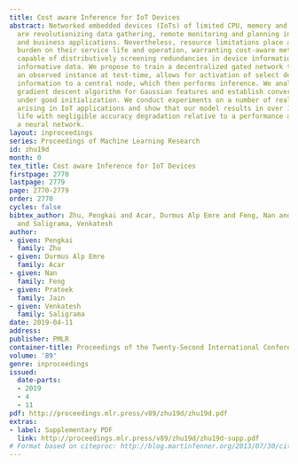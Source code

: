 ```yaml
---
title: Cost aware Inference for IoT Devices
abstract: Networked embedded devices (IoTs) of limited CPU, memory and power resources
  are revolutionizing data gathering, remote monitoring and planning in many consumer
  and business applications. Nevertheless, resource limitations place a significant
  burden on their service life and operation, warranting cost-aware methods that are
  capable of distributively screening redundancies in device information and transmitting
  informative data. We propose to train a decentralized gated network that, given
  an observed instance at test-time, allows for activation of select devices to transmit
  information to a central node, which then performs inference. We analyze our proposed
  gradient descent algorithm for Gaussian features and establish convergence guarantees
  under good initialization. We conduct experiments on a number of real-world datasets
  arising in IoT applications and show that our model results in over 1.5X service
  life with negligible accuracy degradation relative to a performance achievable by
  a neural network.
layout: inproceedings
series: Proceedings of Machine Learning Research
id: zhu19d
month: 0
tex_title: Cost aware Inference for IoT Devices
firstpage: 2770
lastpage: 2779
page: 2770-2779
order: 2770
cycles: false
bibtex_author: Zhu, Pengkai and Acar, Durmus Alp Emre and Feng, Nan and Jain, Prateek
  and Saligrama, Venkatesh
author:
- given: Pengkai
  family: Zhu
- given: Durmus Alp Emre
  family: Acar
- given: Nan
  family: Feng
- given: Prateek
  family: Jain
- given: Venkatesh
  family: Saligrama
date: 2019-04-11
address: 
publisher: PMLR
container-title: Proceedings of the Twenty-Second International Conference on Artificial Intelligence and Statistics
volume: '89'
genre: inproceedings
issued:
  date-parts:
  - 2019
  - 4
  - 11
pdf: http://proceedings.mlr.press/v89/zhu19d/zhu19d.pdf
extras:
- label: Supplementary PDF
  link: http://proceedings.mlr.press/v89/zhu19d/zhu19d-supp.pdf
# Format based on citeproc: http://blog.martinfenner.org/2013/07/30/citeproc-yaml-for-bibliographies/
---
```

